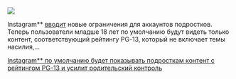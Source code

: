 <!--2025-10-14 14:37:11-->
<div class="yb">
  <div class="rss habr"><img src="https://habrastorage.org/getpro/habr/upload_files/e83/276/d0d/e83276d0daa1dbdd67382a1dc5227bc5.JPG" /><p>Instagram** <a href="https://techcrunch.com/2025/10/14/instagram-defaults-to-pg-13-content-for-teens-adds-more-parental-controls/" rel="noopener noreferrer nofollow">вводит</a> новые ограничения для аккаунтов подростков. Теперь пользователи младше 18 лет по умолчанию будут видеть только контент, соответствующий рейтингу PG-13, который не включает темы насилия,... <p class="titl"><a href="https://habr.com/ru/news/956504/?utm_source=habrahabr&utm_medium=rss&utm_campaign=956504">Instagram** по умолчанию будет показывать подросткам контент с рейтингом PG-13 и усилит родительский контроль</a></p></div>
</div>
